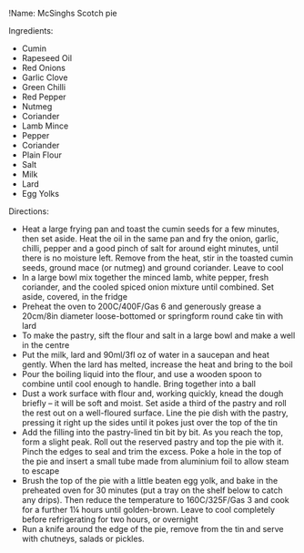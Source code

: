 !Name: McSinghs Scotch pie

Ingredients:
- Cumin
- Rapeseed Oil
- Red Onions
- Garlic Clove
- Green Chilli
- Red Pepper
- Nutmeg
- Coriander
- Lamb Mince
- Pepper
- Coriander
- Plain Flour
- Salt
- Milk
- Lard
- Egg Yolks

Directions:
- Heat a large frying pan and toast the cumin seeds for a few minutes, then set aside. Heat the oil in the same pan and fry the onion, garlic, chilli, pepper and a good pinch of salt for around eight minutes, until there is no moisture left. Remove from the heat, stir in the toasted cumin seeds, ground mace (or nutmeg) and ground coriander. Leave to cool
- In a large bowl mix together the minced lamb, white pepper, fresh coriander, and the cooled spiced onion mixture until combined. Set aside, covered, in the fridge
- Preheat the oven to 200C/400F/Gas 6 and generously grease a 20cm/8in diameter loose-bottomed or springform round cake tin with lard
- To make the pastry, sift the flour and salt in a large bowl and make a well in the centre
- Put the milk, lard and 90ml/3fl oz of water in a saucepan and heat gently. When the lard has melted, increase the heat and bring to the boil
- Pour the boiling liquid into the flour, and use a wooden spoon to combine until cool enough to handle. Bring together into a ball
- Dust a work surface with flour and, working quickly, knead the dough briefly – it will be soft and moist. Set aside a third of the pastry and roll the rest out on a well-floured surface. Line the pie dish with the pastry, pressing it right up the sides until it pokes just over the top of the tin
- Add the filling into the pastry-lined tin bit by bit. As you reach the top, form a slight peak. Roll out the reserved pastry and top the pie with it. Pinch the edges to seal and trim the excess. Poke a hole in the top of the pie and insert a small tube made from aluminium foil to allow steam to escape
- Brush the top of the pie with a little beaten egg yolk, and bake in the preheated oven for 30 minutes (put a tray on the shelf below to catch any drips). Then reduce the temperature to 160C/325F/Gas 3 and cook for a further 1¼ hours until golden-brown. Leave to cool completely before refrigerating for two hours, or overnight
- Run a knife around the edge of the pie, remove from the tin and serve with chutneys, salads or pickles.
